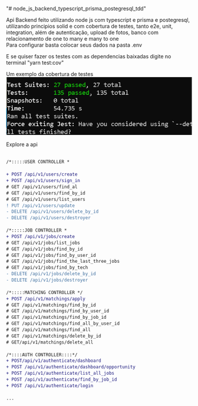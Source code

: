 "# node_js_backend_typescript_prisma_postegresql_tdd" 



Api Backend feito utilizando node js com typescript e prisma e postegresql, utilizando principios solid e com cobertura de testes, tanto e2e, unit, integration, além de autenticação, upload de fotos, banco com relacionamento de one to many e many to one</br>
Para configurar basta colocar seus dados na pasta .env</br>

E se quiser fazer os testes com as dependencias baixadas digite no terminal "yarn test:cov"

 
Um exemplo da cobertura de testes</br>
<img src="test.png"/>
 
 
 Explore a api

 ```diff
 
/*:::::USER CONTROLLER *

+ POST /api/v1/users/create
+ POST /api/v1/users/sign_in
# GET /api/v1/users/find_al
# GET /api/v1/users/find_by_id
# GET /api/v1/users/list_users
! PUT /api/v1/users/update
- DELETE /api/v1/users/delete_by_id
- DELETE /api/v1/users/destroyer

/*:::::JOB CONTROLLER *
+ POST /api/v1/jobs/create
# GET /api/v1/jobs/list_jobs
# GET /api/v1/jobs/find_by_id
# GET /api/v1/jobs/find_by_user_id
# GET /api/v1/jobs/find_the_last_three_jobs
# GET /api/v1/jobs/find_by_tech
- DELETE /api/v1/jobs/delete_by_id
- DELETE /api/v1/jobs/destroyer

/*:::::MATCHING CONTROLLER */
+ POST /api/v1/matchings/apply
# GET /api/v1/matchings/find_by_id
# GET /api/v1/matchings/find_by_user_id
# GET /api/v1/matchings/find_by_job_id
# GET /api/v1/matchings/find_all_by_user_id
# GET /api/v1/matchings/find_all
# GET /api/v1/matchings/delete_by_id
# GET/api/v1/matchings/delete_all

/*::::AUTH CONTROLLER::::*/
+ POST/api/v1/authenticate/dashboard
+ POST /api/v1/authenticate/dashboard/opportunity
+ POST /api/v1/authenticate/list_all_jobs
+ POST /api/v1/authenticate/find_by_job_id
+ POST /api/v1/authenticate/login

...


 
